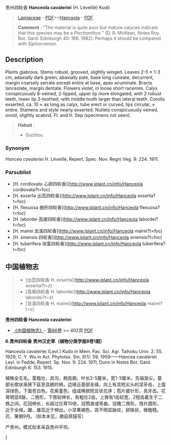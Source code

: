 贵州四轮香 **Hanceola cavaleriei** (H. Léveillé) Kudô

> [Lamiaceae](http://www.iplant.cn/info/Lamiaceae?t=foc) - [PDF](http://www.iplant.cn/foc/pdf/Lamiaceae.pdf)>>[Hanceola](http://www.iplant.cn/info/Hanceola?t=foc) - [PDF](http://www.iplant.cn/foc/pdf/Hanceola.pdf)


> **Comment** : 
> \"The material is quite poor but mature calyces indicate that this species may be a *Plectranthus.*\" (D. R. McKean, Notes Roy. Bot. Gard. Edinburgh 40: 166. 1982). Perhaps it should be compared with *Siphocranion*.

## Description

Plants glabrous. Stems robust, grooved, slightly winged. Leaves 2-5 × 1-3 cm, adaxially dark green, abaxially pale, base long cuneate, decurrent, margin coarsely serrate except entire at base, apex acuminate. Bracts lanceolate, margin dentate. Flowers violet, in loose short racemes. Calyx conspicuously 8-veined, 2-lipped, upper lip more elongated, with 2 robust teeth, lower lip 3-toothed, with middle tooth larger than lateral teeth. Corolla exserted, ca. 10 × as long as calyx, tube erect or curved, lips circular, ± entire. Stamens and style nearly exserted. Nutlets conspicuously veined, ovoid, slightly scabrid. Fl. and fr. Sep (specimens not seen).


> **Habait** : 
>* Guizhou

### Synonym
*Hancea cavaleriei* H. Léveillé, Repert. Spec. Nov. Regni Veg. 9: 224. 1911.

### Parsublist

* [H.  cordiovata  心卵四轮香](http://www.iplant.cn/info/Hanceola cordiovata?t=foc)
* [H.  exserta  出蕊四轮香](http://www.iplant.cn/info/Hanceola exserta?t=foc)
* [H.  flexuosa  曲折四轮香](http://www.iplant.cn/info/Hanceola flexuosa?t=foc)
* [H.  labordei  高坡四轮香](http://www.iplant.cn/info/Hanceola labordei?t=foc)
* [H.  mairei  龙溪四轮香](http://www.iplant.cn/info/Hanceola mairei?t=foc)
* [H.  sinensis  四轮香](http://www.iplant.cn/info/Hanceola sinensis?t=foc)
* [H.  tuberifera  块茎四轮香](http://www.iplant.cn/info/Hanceola tuberifera?t=foc)

## 中国植物志

> * [出蕊四轮香  H.  exserta](http://www.iplant.cn/info/Hanceola exserta?t=z)
> * [高坡四轮香  H.  labordei](http://www.iplant.cn/info/Hanceola labordei?t=z)
> * [龙溪四轮香  H.  mairei](http://www.iplant.cn/info/Hanceola mairei?t=z)


**贵州四轮香 Hanceola cavaleriei**

* [《中国植物志》](http://www.iplant.cn/frps)- [第66卷](http://www.iplant.cn/frps/vol/66) >> 402页 [PDF](http://www.iplant.cn/frps/pdf/66/402.PDF)


**6.贵州四轮香 贵州汉史草（植物分类学报8卷1期）**

Hanceola cavaleriei (Levl.) Kudo in Mem. Fac. Sci. Agr. Taihoku Univ. 2: 55. 1929; C. Y. Wu in Act. Phytotax. Sin. 8(1): 59. 1959——Hancea cavaleriei Levl. in Fedde, Repert. Sp. Nov. 9: 224. 1911; Dunn in Notes Bot. Gard. Edinburgh 6: 153. 1915.

植株全无毛。茎粗壮，具沟，稍具翅。叶长2-5厘米，宽1-3厘米，先端渐尖，基部长楔状渐狭下延至具翅的柄，边缘近基部全缘，向上有具短尖头的深牙齿，上面深绿色，下面苍白色。花紫堇色，组成稀疏短总状花序；苞片披针形，具牙齿。花萼明显8脉，二唇形，下唇较伸长，有粗壮2齿，上唇有1齿较宽，2短齿着生于二唇之间。花冠伸长，长超过花萼10倍，冠筒直或弯曲，冠檐二唇形，唇片圆形，近于全缘。雌、雄蕊近于伸出。小坚果褐色，具不明显脉纹，卵珠状，微粗糙。花、果期9月。（标本未见，摘自原描写）

产贵州。模式标本采自贵州平坝。

}